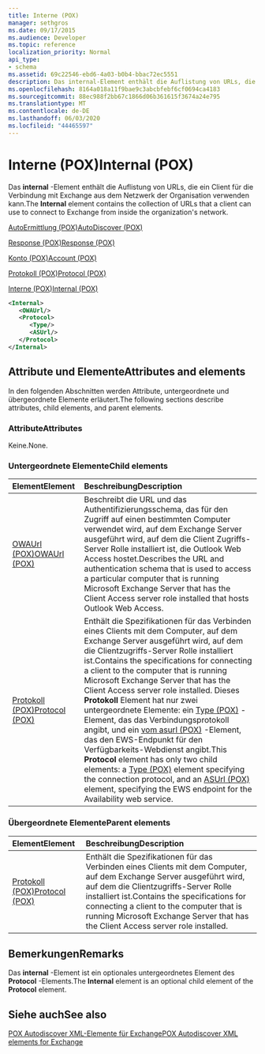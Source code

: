 ```yaml
---
title: Interne (POX)
manager: sethgros
ms.date: 09/17/2015
ms.audience: Developer
ms.topic: reference
localization_priority: Normal
api_type:
- schema
ms.assetid: 69c22546-ebd6-4a03-b0b4-bbac72ec5551
description: Das internal-Element enthält die Auflistung von URLs, die ein Client für die Verbindung mit Exchange aus dem Netzwerk der Organisation verwenden kann.
ms.openlocfilehash: 8164a018a11f9bae9c3abcbfebf6cf0694ca4183
ms.sourcegitcommit: 88ec988f2bb67c1866d06b361615f3674a24e795
ms.translationtype: MT
ms.contentlocale: de-DE
ms.lasthandoff: 06/03/2020
ms.locfileid: "44465597"
---
```

# <a name="internal-pox"></a><span data-ttu-id="14a6b-103">Interne (POX)</span><span class="sxs-lookup"><span data-stu-id="14a6b-103">Internal (POX)</span></span>

<span data-ttu-id="14a6b-104">Das **internal** -Element enthält die Auflistung von URLs, die ein Client für die Verbindung mit Exchange aus dem Netzwerk der Organisation verwenden kann.</span><span class="sxs-lookup"><span data-stu-id="14a6b-104">The **Internal** element contains the collection of URLs that a client can use to connect to Exchange from inside the organization's network.</span></span> 
  
[<span data-ttu-id="14a6b-105">AutoErmittlung (POX)</span><span class="sxs-lookup"><span data-stu-id="14a6b-105">AutoDiscover (POX)</span></span>](autodiscover-pox.md)
  
[<span data-ttu-id="14a6b-106">Response (POX)</span><span class="sxs-lookup"><span data-stu-id="14a6b-106">Response (POX)</span></span>](response-pox.md)
  
[<span data-ttu-id="14a6b-107">Konto (POX)</span><span class="sxs-lookup"><span data-stu-id="14a6b-107">Account (POX)</span></span>](account-pox.md)
  
[<span data-ttu-id="14a6b-108">Protokoll (POX)</span><span class="sxs-lookup"><span data-stu-id="14a6b-108">Protocol (POX)</span></span>](protocol-pox.md)
  
[<span data-ttu-id="14a6b-109">Interne (POX)</span><span class="sxs-lookup"><span data-stu-id="14a6b-109">Internal (POX)</span></span>](internal-pox.md)
  
```xml
<Internal>
   <OWAUrl/>
   <Protocol>
      <Type/>
      <ASUrl/>
   </Protocol>
</Internal>
```

## <a name="attributes-and-elements"></a><span data-ttu-id="14a6b-110">Attribute und Elemente</span><span class="sxs-lookup"><span data-stu-id="14a6b-110">Attributes and elements</span></span>

<span data-ttu-id="14a6b-111">In den folgenden Abschnitten werden Attribute, untergeordnete und übergeordnete Elemente erläutert.</span><span class="sxs-lookup"><span data-stu-id="14a6b-111">The following sections describe attributes, child elements, and parent elements.</span></span>
  
### <a name="attributes"></a><span data-ttu-id="14a6b-112">Attribute</span><span class="sxs-lookup"><span data-stu-id="14a6b-112">Attributes</span></span>

<span data-ttu-id="14a6b-113">Keine.</span><span class="sxs-lookup"><span data-stu-id="14a6b-113">None.</span></span>
  
### <a name="child-elements"></a><span data-ttu-id="14a6b-114">Untergeordnete Elemente</span><span class="sxs-lookup"><span data-stu-id="14a6b-114">Child elements</span></span>

|<span data-ttu-id="14a6b-115">**Element**</span><span class="sxs-lookup"><span data-stu-id="14a6b-115">**Element**</span></span>|<span data-ttu-id="14a6b-116">**Beschreibung**</span><span class="sxs-lookup"><span data-stu-id="14a6b-116">**Description**</span></span>|
|:-----|:-----|
|[<span data-ttu-id="14a6b-117">OWAUrl (POX)</span><span class="sxs-lookup"><span data-stu-id="14a6b-117">OWAUrl (POX)</span></span>](owaurl-pox.md) <br/> |<span data-ttu-id="14a6b-118">Beschreibt die URL und das Authentifizierungsschema, das für den Zugriff auf einen bestimmten Computer verwendet wird, auf dem Exchange Server ausgeführt wird, auf dem die Client Zugriffs-Server Rolle installiert ist, die Outlook Web Access hostet.</span><span class="sxs-lookup"><span data-stu-id="14a6b-118">Describes the URL and authentication schema that is used to access a particular computer that is running Microsoft Exchange Server that has the Client Access server role installed that hosts Outlook Web Access.</span></span>  <br/> |
|[<span data-ttu-id="14a6b-119">Protokoll (POX)</span><span class="sxs-lookup"><span data-stu-id="14a6b-119">Protocol (POX)</span></span>](protocol-pox.md) <br/> |<span data-ttu-id="14a6b-120">Enthält die Spezifikationen für das Verbinden eines Clients mit dem Computer, auf dem Exchange Server ausgeführt wird, auf dem die Clientzugriffs-Server Rolle installiert ist.</span><span class="sxs-lookup"><span data-stu-id="14a6b-120">Contains the specifications for connecting a client to the computer that is running Microsoft Exchange Server that has the Client Access server role installed.</span></span> <span data-ttu-id="14a6b-121">Dieses **Protokoll** Element hat nur zwei untergeordnete Elemente: ein [Type (POX)](type-pox.md) -Element, das das Verbindungsprotokoll angibt, und ein [vom asurl (POX)](asurl-pox.md) -Element, das den EWS-Endpunkt für den Verfügbarkeits-Webdienst angibt.</span><span class="sxs-lookup"><span data-stu-id="14a6b-121">This **Protocol** element has only two child elements: a [Type (POX)](type-pox.md) element specifying the connection protocol, and an [ASUrl (POX)](asurl-pox.md) element, specifying the EWS endpoint for the Availability web service.</span></span>  <br/> |
   
### <a name="parent-elements"></a><span data-ttu-id="14a6b-122">Übergeordnete Elemente</span><span class="sxs-lookup"><span data-stu-id="14a6b-122">Parent elements</span></span>

|<span data-ttu-id="14a6b-123">**Element**</span><span class="sxs-lookup"><span data-stu-id="14a6b-123">**Element**</span></span>|<span data-ttu-id="14a6b-124">**Beschreibung**</span><span class="sxs-lookup"><span data-stu-id="14a6b-124">**Description**</span></span>|
|:-----|:-----|
|[<span data-ttu-id="14a6b-125">Protokoll (POX)</span><span class="sxs-lookup"><span data-stu-id="14a6b-125">Protocol (POX)</span></span>](protocol-pox.md) <br/> |<span data-ttu-id="14a6b-126">Enthält die Spezifikationen für das Verbinden eines Clients mit dem Computer, auf dem Exchange Server ausgeführt wird, auf dem die Clientzugriffs-Server Rolle installiert ist.</span><span class="sxs-lookup"><span data-stu-id="14a6b-126">Contains the specifications for connecting a client to the computer that is running Microsoft Exchange Server that has the Client Access server role installed.</span></span>  <br/> |
   
## <a name="remarks"></a><span data-ttu-id="14a6b-127">Bemerkungen</span><span class="sxs-lookup"><span data-stu-id="14a6b-127">Remarks</span></span>

<span data-ttu-id="14a6b-128">Das **internal** -Element ist ein optionales untergeordnetes Element des **Protocol** -Elements.</span><span class="sxs-lookup"><span data-stu-id="14a6b-128">The **Internal** element is an optional child element of the **Protocol** element.</span></span> 
  
## <a name="see-also"></a><span data-ttu-id="14a6b-129">Siehe auch</span><span class="sxs-lookup"><span data-stu-id="14a6b-129">See also</span></span>



[<span data-ttu-id="14a6b-130">POX Autodiscover XML-Elemente für Exchange</span><span class="sxs-lookup"><span data-stu-id="14a6b-130">POX Autodiscover XML elements for Exchange</span></span>](pox-autodiscover-xml-elements-for-exchange.md)


